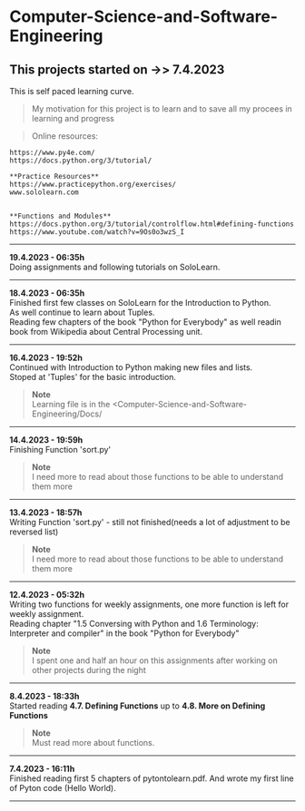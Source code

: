 # Computer-Science-and-Software-Engineering
## This projects started on ->> 7.4.2023 

This is self paced learning curve.

>   My motivation for this project is to learn and to save all my procees in learning and progress

>   Online resources:
 
    https://www.py4e.com/
    https://docs.python.org/3/tutorial/

    **Practice Resources**
    https://www.practicepython.org/exercises/
    www.sololearn.com


    **Functions and Modules**
    https://docs.python.org/3/tutorial/controlflow.html#defining-functions
    https://www.youtube.com/watch?v=9Os0o3wzS_I


---

  **19.4.2023 - 06:35h**      
Doing assignments and following tutorials on SoloLearn.        


---

  **18.4.2023 - 06:35h**        
Finished first few classes on SoloLearn for the Introduction to Python.         
As well continue to learn about Tuples.        
Reading few chapters of the book "Python for Everybody" as well readin book from Wikipedia about Central Processing unit.       

---

  **16.4.2023 - 19:52h**       
Continued with Introduction to Python making new files and lists.       
Stoped at 'Tuples' for the basic introduction.       

> **Note**        
> Learning file is in the <Computer-Science-and-Software-Engineering/Docs/

---

  **14.4.2023 - 19:59h**       
Finishing Function 'sort.py' 

> **Note**         
> I need more to read about those functions to be able to understand them more

---

  **13.4.2023 - 18:57h**        
Writing Function 'sort.py' - still not finished(needs a lot of adjustment to be reversed list) 

> **Note**             
> I need more to read about those functions to be able to understand them more

---

  **12.4.2023 - 05:32h**        
Writing two functions for weekly assignments, one more function is left for weekly assignment.        
Reading chapter "1.5 Conversing with Python and 1.6 Terminology: Interpreter and compiler" in the book "Python for Everybody"         

> **Note**          
> I spent one and half an hour on this assignments after working on other projects during the night

---

 **8.4.2023 - 18:33h**            
   Started reading  **4.7. Defining Functions**  up to **4.8. More on Defining Functions** 

> **Note**            
>  Must read more about functions.

---

   **7.4.2023 - 16:11h**              
    Finished reading first 5 chapters of pytontolearn.pdf. And wrote my first line of Pyton code (Hello World).

---
